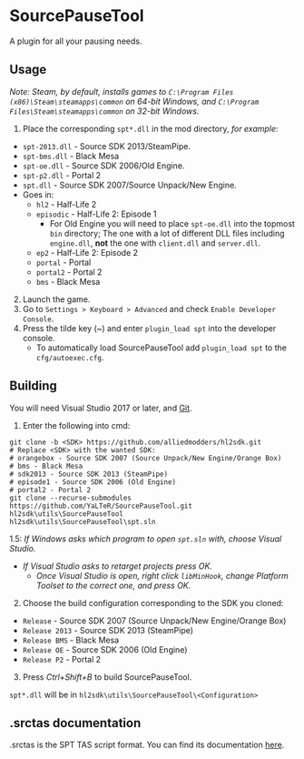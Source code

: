 SourcePauseTool
===============

A plugin for all your pausing needs.

## Usage
*Note: Steam, by default, installs games to `C:\Program Files (x86)\Steam\steamapps\common` on 64-bit Windows, and `C:\Program Files\Steam\steamapps\common` on 32-bit Windows.*

1. Place the corresponding `spt*.dll` in the mod directory, *for example*:
  * `spt-2013.dll` - Source SDK 2013/SteamPipe.
  * `spt-bms.dll` - Black Mesa
  * `spt-oe.dll` - Source SDK 2006/Old Engine.
  * `spt-p2.dll` - Portal 2
  * `spt.dll` - Source SDK 2007/Source Unpack/New Engine.
* Goes in:
  * `hl2` - Half-Life 2
  * `episodic` - Half-Life 2: Episode 1
    * For Old Engine you will need to place `spt-oe.dll` into the topmost `bin` directory; The one with a lot of different DLL files including `engine.dll`, **not** the one with `client.dll` and `server.dll`.
  * `ep2` - Half-Life 2: Episode 2
  * `portal` - Portal
  * `portal2` - Portal 2
  * `bms` - Black Mesa

2. Launch the game.
3. Go to `Settings > Keyboard > Advanced` and check `Enable Developer Console`.
4. Press the tilde key (~) and enter `plugin_load spt` into the developer console. 
    * To automatically load SourcePauseTool add `plugin_load spt` to the `cfg/autoexec.cfg`.

## Building
You will need Visual Studio 2017 or later, and [Git](https://git-scm.com).

1. Enter the following into cmd:
```
git clone -b <SDK> https://github.com/alliedmodders/hl2sdk.git
# Replace <SDK> with the wanted SDK:
# orangebox - Source SDK 2007 (Source Unpack/New Engine/Orange Box)
# bms - Black Mesa
# sdk2013 - Source SDK 2013 (SteamPipe)
# episode1 - Source SDK 2006 (Old Engine)
# portal2 - Portal 2
git clone --recurse-submodules https://github.com/YaLTeR/SourcePauseTool.git hl2sdk\utils\SourcePauseTool
hl2sdk\utils\SourcePauseTool\spt.sln
```
1.5:
*If Windows asks which program to open `spt.sln` with, choose Visual Studio.*
* *If Visual Studio asks to retarget projects press OK.*
  * *Once Visual Studio is open, right click `libMinHook`, change Platform Toolset to the correct one, and press OK.*

2. Choose the build configuration corresponding to the SDK you cloned:
* `Release` - Source SDK 2007 (Source Unpack/New Engine/Orange Box)
* `Release 2013` - Source SDK 2013 (SteamPipe)
* `Release BMS` - Black Mesa
* `Release OE` - Source SDK 2006 (Old Engine)
* `Release P2` - Portal 2

3. Press *Ctrl+Shift+B* to build SourcePauseTool.

`spt*.dll` will be in `hl2sdk\utils\SourcePauseTool\<Configuration>`

## .srctas documentation
.srctas is the SPT TAS script format. You can find its documentation [here](https://docs.google.com/document/d/11iu9kw5Ufa3-QaiR7poJWBwfe1I56wI6fBtDgmWZ8Aw/edit).
